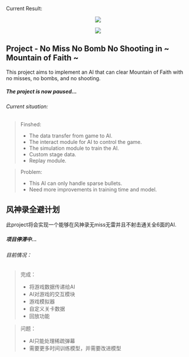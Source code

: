 Current Result:
<p align="center"><img src="Samples/Clip1.gif"\></p>
<p align="center"><img src="Samples/Clip2.gif"\></p>

## Project - No Miss No Bomb No Shooting in ~ Mountain of Faith ~

This project aims to implement an AI that can clear Mountain of Faith with no misses, no bombs, and no shooting.

##### The project is now paused...
###### Current situation:
> Finshed:
> - The data transfer from game to AI.
> - The interact module for AI to control the game.
> - The simulation module to train the AI.
> - Custom stage data.
> - Replay module.

> Problem:
> - This AI can only handle sparse bullets.
> - Need more improvements in training time and model.


## 风神录全避计划

此project将会实现一个能够在风神录无miss无雷并且不射击通关全6面的AI.
##### 项目停滞中...
###### 目前情况：
> 完成：
> - 将游戏数据传递给AI
> - AI对游戏的交互模块
> - 游戏模拟器
> - 自定义关卡数据
> - 回放功能

> 问题：
> - AI只能处理稀疏弹幕
> - 需要更多时间训练模型，并需要改进模型